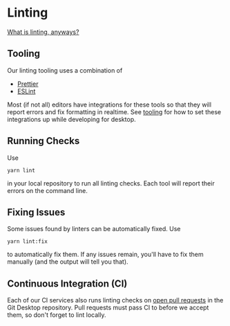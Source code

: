 # Linting

[What is linting, anyways?](https://en.wikipedia.org/wiki/Lint_%28software%29)

## Tooling

Our linting tooling uses a combination of

* [Prettier](https://github.com/prettier/prettier)
* [ESLint](https://github.com/eslint/eslint)

Most (if not all) editors have integrations for these tools so that they will report errors and fix formatting in realtime. See [tooling](./tooling.md) for how to set these integrations up while developing for desktop.

## Running Checks

Use

```shellsession
yarn lint
```

in your local repository to run all linting checks. Each tool will report their errors on the command line.

## Fixing Issues

Some issues found by linters can be automatically fixed. Use

```shellsession
yarn lint:fix
```

to automatically fix them. If any issues remain, you'll have to fix them manually (and the output will tell you that).

## Continuous Integration (CI)

Each of our CI services also runs linting checks on [open pull requests](https://github.com/xixu-me/git-desktop/pulls) in the Git Desktop repository. Pull requests must pass CI to before we accept them, so don't forget to lint locally.
